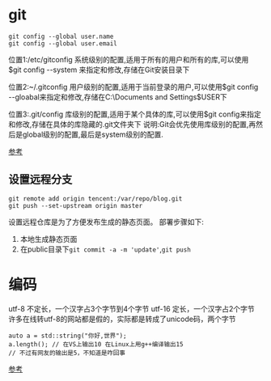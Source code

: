 # git
```
git config --global user.name 
git config --global user.email
```

位置1:/etc/gitconfig
    系统级别的配置,适用于所有的用户和所有的库,可以使用 $git config --system 来指定和修改,存储在Git安装目录下

位置2:~/.gitconfig
    用户级别的配置,适用于当前登录的用户,可以使用$git config --gloabal来指定和修改,存储在C:\Documents and Settings\$USER下

位置3:.git/config
    库级别的配置,适用于某个具体的库,可以使用$git config来指定和修改,存储在具体的库隐藏的.git文件夹下
    说明:Git会优先使用库级别的配置,再然后是global级别的配置,最后是system级别的配置.

[参考](https://www.cnblogs.com/gudi/p/6597660.html)

## 设置远程分支
```
git remote add origin tencent:/var/repo/blog.git
git push --set-upstream origin master
```

设置远程仓库是为了方便发布生成的静态页面。
部署步骤如下:
1. 本地生成静态页面
2. 在public目录下`git commit -a -m 'update'`,`git push`

# 编码
utf-8 不定长，一个汉字占3个字节到4个字节
utf-16 定长，一个汉字占2个字节
许多在线转utf-8的网站都是假的，实际都是转成了unicode码，两个字节

```
auto a = std::string("你好,世界");
a.length(); // 在VS上输出10 在Linux上用g++编译输出15
// 不过有网友的输出是5，不知道是咋回事
```
[参考](https://www.cnblogs.com/fnlingnzb-learner/p/6163205.html)